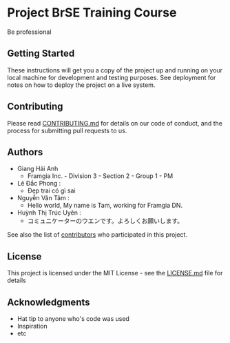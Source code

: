 # Project BrSE Training Course

Be professional 

## Getting Started

These instructions will get you a copy of the project up and running on your local machine for development and testing purposes. See deployment for notes on how to deploy the project on a live system.

## Contributing

Please read [CONTRIBUTING.md](https://gist.github.com/PurpleBooth/b24679402957c63ec426) for details on our code of conduct, and the process for submitting pull requests to us.

## Authors

* Giang Hải Anh
  * Framgia Inc. - Division 3 - Section 2 - Group 1 - PM 
* Lê Đắc Phong :
  * Đẹp trai có gì sai
* Nguyễn Văn Tâm :
  * Hello world, My name is Tam, working for Framgia DN.
* Huỳnh Thị Trúc Uyên :
  * コミュニケーターのウエンです。よろしくお願いします。

See also the list of [contributors](https://github.com/your/project/contributors) who participated in this project.

## License

This project is licensed under the MIT License - see the [LICENSE.md](LICENSE.md) file for details

## Acknowledgments

* Hat tip to anyone who's code was used
* Inspiration
* etc

